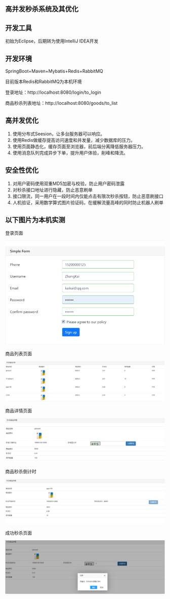 ## 高并发秒杀系统及其优化
## 开发工具 
初始为Eclipse，后期转为使用IntelliJ IDEA开发
## 开发环境				
SpringBoot+Maven+Mybatis+Redis+RabbitMQ 

目前版本Redis和RabbitMQ为本机环境

登录地址：http://localhost:8080/login/to_login

商品秒杀列表地址：http://localhost:8080/goods/to_list

## 高并发优化
1. 使用分布式Seesion，让多台服务器可以响应。
2. 使用Redis做缓存提高访问速度和并发量，减少数据库的压力。
3. 使用页面静态化，缓存页面至浏览器，前后端分离降低服务器压力。
4. 使用消息队列完成异步下单，提升用户体验，削峰和降流。

## 安全性优化
1. 对用户密码使用双重MD5加密与校验，防止用户密码泄露
2. 对秒杀接口地址进行隐藏，防止恶意刷单
3. 接口限流，同一用户在一段时间内仅能点击有限次秒杀按钮，防止恶意刷接口
4. 人机验证，采用数学算式图片验证码，在缓解流量高峰的同时防止机器人刷单

## 以下图片为本机实测
登录页面

![Image text](https://github.com/nkai141119/seckill_pro/blob/master/showimgs/login.png)

商品列表页面

![Image text](https://github.com/nkai141119/seckill_pro/blob/master/showimgs/list.png)

商品详情页面

![Image text](https://github.com/nkai141119/seckill_pro/blob/master/showimgs/goodsdetail.png)

商品秒杀倒计时

![Image text](https://github.com/nkai141119/seckill_pro/blob/master/showimgs/wait.png)

成功秒杀页面

![Image text](https://github.com/nkai141119/seckill_pro/blob/master/showimgs/miaoshasuccess.png)


